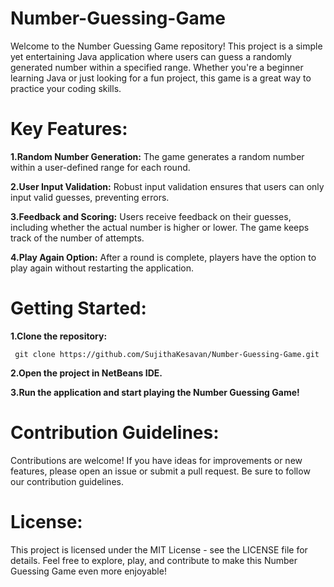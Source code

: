 # Number-Guessing-Game

Welcome to the Number Guessing Game repository! This project is a simple yet entertaining Java application where users can guess a randomly generated number within a specified range. Whether you're a beginner learning Java or just looking for a fun project, this game is a great way to practice your coding skills.

# Key Features:

**1.Random Number Generation:** The game generates a random number within a user-defined range for each round.

**2.User Input Validation:** Robust input validation ensures that users can only input valid guesses, preventing errors.

**3.Feedback and Scoring:** Users receive feedback on their guesses, including whether the actual number is higher or lower. The game keeps track of the number of attempts.

**4.Play Again Option:** After a round is complete, players have the option to play again without restarting the application.

# Getting Started:

  **1.Clone the repository:**
  
     git clone https://github.com/SujithaKesavan/Number-Guessing-Game.git

  **2.Open the project in NetBeans IDE.**

  **3.Run the application and start playing the Number Guessing Game!**

# Contribution Guidelines:

Contributions are welcome! If you have ideas for improvements or new features, please open an issue or submit a pull request. Be sure to follow our contribution guidelines.

# License:

This project is licensed under the MIT License - see the LICENSE file for details.
Feel free to explore, play, and contribute to make this Number Guessing Game even more enjoyable!
